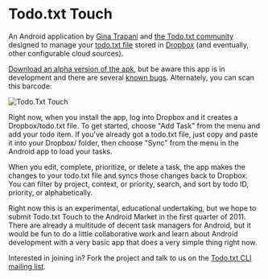 # Todo.txt Touch

An Android application by [Gina Trapani](http://ginatrapani.org) and [the Todo.txt community](http://groups.yahoo.com/group/todotxt/) designed to manage your [todo.txt file](http://todotxt.com) stored in [Dropbox](http://dropbox.com) (and eventually, other configurable cloud sources).

[Download an alpha version of the apk](https://github.com/ginatrapani/todo.txt-touch/downloads), but be aware this app is in development and there are several [known bugs](https://github.com/ginatrapani/todo.txt-touch/issues).  Alternately, you can scan this barcode:

![Todo.Txt Touch](https://chart.googleapis.com/chart?cht=qr&chs=300x300&chl=https://github.com/downloads/ginatrapani/todo.txt-touch/todo.txt-touch.apk)

Right now, when you install the app, log into Dropbox and it creates a Dropbox/todo.txt file. To get started, choose "Add Task" from the menu and add your todo item. If you've already got a todo.txt file, just copy and paste it into your Dropbox/ folder, then choose "Sync" from the menu in the Android app to load your tasks.

When you edit, complete, prioritize, or delete a task, the app makes the changes to your todo.txt file and syncs those changes back to Dropbox. You can filter by project, context, or priority, search, and sort by todo ID, priority, or alphabetically.

Right now this is an experimental, educational undertaking, but we hope to submit Todo.txt Touch to the Android Market in the first quarter of 2011. There are already a multitude of decent task managers for Android, but it would be fun to do a little collaborative work and learn about Android development with a very basic app that does a very simple thing right now. 

Interested in joining in? Fork the project and talk to us on the [Todo.txt CLI mailing list](http://groups.yahoo.com/group/todotxt/).
